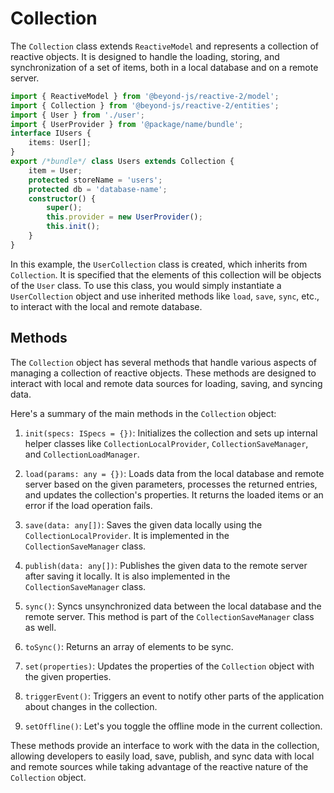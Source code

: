 # Collection

The `Collection` class extends `ReactiveModel` and represents a collection of reactive objects. It is designed to handle the loading, storing, and synchronization of a set of items, both in a local database and on a remote server.


```typescript
import { ReactiveModel } from '@beyond-js/reactive-2/model';
import { Collection } from '@beyond-js/reactive-2/entities';
import { User } from './user';
import { UserProvider } from '@package/name/bundle';
interface IUsers {
	items: User[];
}
export /*bundle*/ class Users extends Collection {
	item = User;
	protected storeName = 'users';
	protected db = 'database-name';
	constructor() {
		super();
		this.provider = new UserProvider();
		this.init();
	}
}
```

In this example, the `UserCollection` class is created, which inherits from `Collection`. It is specified that the elements of this collection will be objects of the `User` class. To use this class, you would simply instantiate a `UserCollection` object and use inherited methods like `load`, `save`, `sync`, etc., to interact with the local and remote database.

## Methods

The `Collection` object has several methods that handle various aspects of managing a collection of reactive objects. These methods are designed to interact with local and remote data sources for loading, saving, and syncing data.

Here's a summary of the main methods in the `Collection` object:

1. `init(specs: ISpecs = {})`: Initializes the collection and sets up internal helper classes like `CollectionLocalProvider`, `CollectionSaveManager`, and `CollectionLoadManager`.

2. `load(params: any = {})`: Loads data from the local database and remote server based on the given parameters, processes the returned entries, and updates the collection's properties. It returns the loaded items or an error if the load operation fails.

3. `save(data: any[])`: Saves the given data locally using the `CollectionLocalProvider`. It is implemented in the `CollectionSaveManager` class.

4. `publish(data: any[])`: Publishes the given data to the remote server after saving it locally. It is also implemented in the `CollectionSaveManager` class.

5. `sync()`: Syncs unsynchronized data between the local database and the remote server. This method is part of the `CollectionSaveManager` class as well.

6. `toSync()`: Returns an array of elements to be sync.

6. `set(properties)`: Updates the properties of the `Collection` object with the given properties.

7. `triggerEvent()`: Triggers an event to notify other parts of the application about changes in the collection.

8. `setOffline()`: Let's you toggle the offline mode in the current collection.


These methods provide an interface to work with the data in the collection, allowing developers to easily load, save, publish, and sync data with local and remote sources while taking advantage of the reactive nature of the `Collection` object.

